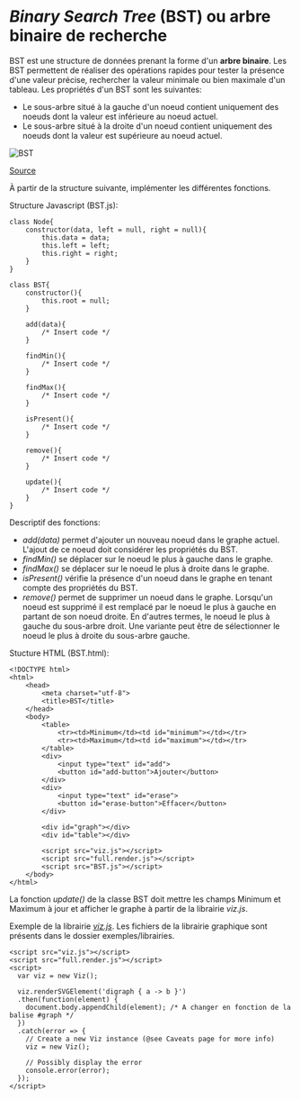 # *Binary Search Tree* (BST) ou arbre binaire de recherche

BST est une structure de données prenant la forme d'un **arbre binaire**. Les BST permettent de réaliser des opérations rapides pour tester la présence d'une valeur précise, rechercher la valeur minimale ou bien maximale d'un tableau. Les propriétés d'un BST sont les suivantes:
* Le sous-arbre situé à la gauche d'un noeud contient uniquement des noeuds dont la valeur est inférieure au noeud actuel.
* Le sous-arbre situé à la droite d'un noeud contient uniquement des noeuds dont la valeur est supérieure au noeud actuel.

![BST](images/BSTSearch.png "BST")

[Source](https://www.geeksforgeeks.org/binary-search-tree-data-structure/)

À partir de la structure suivante, implémenter les différentes fonctions.

Structure Javascript (BST.js):

```
class Node{
	constructor(data, left = null, right = null){
		this.data = data;
		this.left = left;
		this.right = right;
	}
}

class BST{
	constructor(){
		this.root = null;
	}

	add(data){
		/* Insert code */
	}

	findMin(){
		/* Insert code */
	}

	findMax(){
		/* Insert code */
	}

	isPresent(){
		/* Insert code */
	}

	remove(){
		/* Insert code */
	}

	update(){
		/* Insert code */
	}
}
```

Descriptif des fonctions:
* *add(data)* permet d'ajouter un nouveau noeud dans le graphe actuel. L'ajout de ce noeud doit considérer les propriétés du BST.
* *findMin()* se déplacer sur le noeud le plus à gauche dans le graphe.
* *findMax()* se déplacer sur le noeud le plus à droite dans le graphe.
* *isPresent()* vérifie la présence d'un noeud dans le graphe en tenant compte des propriétés du BST.
* *remove()* permet de supprimer un noeud dans le graphe. Lorsqu'un noeud est supprimé il est remplacé par le noeud le plus à gauche en partant de son noeud droite. En d'autres termes, le noeud le plus à gauche du sous-arbre droit. Une variante peut être de sélectionner le noeud le plus à droite du sous-arbre gauche.

Stucture HTML (BST.html):

```
<!DOCTYPE html>
<html>
	<head>
		<meta charset="utf-8">
		<title>BST</title>
	</head>
	<body>
		<table>
			<tr><td>Minimum</td><td id="minimum"></td></tr>
			<tr><td>Maximum</td><td id="maximum"></td></tr>
		</table>
		<div>
			<input type="text" id="add">
			<button id="add-button">Ajouter</button>
		</div>
		<div>
			<input type="text" id="erase">
			<button id="erase-button">Effacer</button>
		</div>

		<div id="graph"></div>
		<div id="table"></div>

		<script src="viz.js"></script>
		<script src="full.render.js"></script>
		<script src="BST.js"></script>
	</body>
</html>
```

La fonction *update()* de la classe BST doit mettre les champs Minimum et Maximum à jour et afficher le graphe à partir de la librairie *viz.js*.

Exemple de la librairie [*viz.js*](https://github.com/mdaines/viz.js/wiki/Usage). Les fichiers de la librairie graphique sont présents dans le dossier exemples/librairies.

```
<script src="viz.js"></script>
<script src="full.render.js"></script>
<script>
  var viz = new Viz();

  viz.renderSVGElement('digraph { a -> b }')
  .then(function(element) {
    document.body.appendChild(element); /* A changer en fonction de la balise #graph */
  })
  .catch(error => {
    // Create a new Viz instance (@see Caveats page for more info)
    viz = new Viz();

    // Possibly display the error
    console.error(error);
  });
</script>
```



